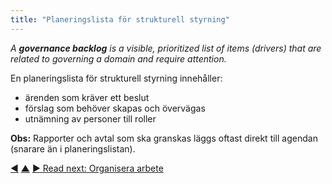 ```yaml
---
title: "Planeringslista för strukturell styrning"
---
```



_A **governance backlog** is a visible, prioritized list of items (drivers) that are related to governing a domain and require attention._

En planeringslista för strukturell styrning innehåller:

- ärenden som kräver ett beslut
- förslag som behöver skapas och övervägas
- utnämning av personer till roller

**Obs:** Rapporter och avtal som ska granskas läggs oftast direkt till agendan (snarare än i planeringslistan).

<div class="bottom-nav">
<a href="meeting-host.html" title="Back to: Mötesvärd">◀</a> <a href="meeting-practices.html" title="Up: Mötespraxis">▲</a> <a href="organizing-work.html" title="Read next: Organisera arbete">▶ Read next: Organisera arbete</a>
</div>


<script type="text/javascript">
Mousetrap.bind('g n', function() {
    window.location.href = 'organizing-work.html';
    return false;
});
</script>

